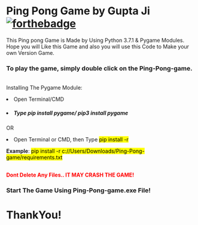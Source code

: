 # Ping Pong Game by Gupta Ji [![forthebadge](https://forthebadge.com/images/badges/made-with-python.svg)](https://forthebadge.com)
This Ping pong Game is Made by Using Python 3.7.1 &amp; Pygame Modules. Hope you will Like this Game and also you will use this Code to Make your own Version Game.

<b><h3>To play the game, simply double click on the Ping-Pong-game.</b></h3><br>
Installing The Pygame Module:

<li>Open Terminal/CMD
<h5><b><li>Type pip install pygame/ pip3 install pygame </h5></b>

OR

<li>Open Terminal or CMD, then Type <mark>pip install -r <path to the game></mark>
  
<b>Example</b>: <mark> pip install -r c://Users/Downloads/Ping-Pong-game/requirements.txt </mark>
##

<b><font color='red'>Dont Delete Any Files.. IT MAY CRASH THE GAME!</font></b>

<b><h3>Start The Game Using Ping-Pong-game.exe File!</h3></b>

<b><h1>ThankYou!</h1></b>
